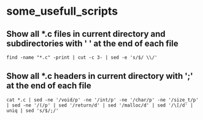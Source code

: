# some_usefull_scripts

## Show all *.c files in current directory and subdirectories with ' \' at the end of each file
    find -name "*.c" -print | cut -c 3- | sed -e 's/$/ \\/'
    
## Show all *.c headers in current directory with ';' at the end of each file
    cat *.c | sed -ne '/void/p' -ne '/int/p' -ne '/char/p' -ne '/size_t/p' | sed -ne '/(/p' | sed '/return/d' | sed '/malloc/d' | sed '/\[/d' | uniq | sed 's/$/;/'
